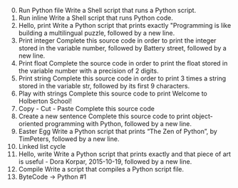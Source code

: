 0. Run Python file
Write a Shell script that runs a Python script.
1. Run inline
Write a Shell script that runs Python code.
2. Hello, print
Write a Python script that prints exactly "Programming is like building a multilingual puzzle, followed by a new line.
3. Print integer
Complete this source code in order to print the integer stored in the variable number, followed by Battery street, followed by a new line.
4. Print float
Complete the source code in order to print the float stored in the variable number with a precision of 2 digits.
5. Print string
Complete this source code in order to print 3 times a string stored in the variable str, followed by its first 9 characters.
6. Play with strings
Complete this source code to print Welcome to Holberton School!
7. Copy - Cut - Paste
Complete this source code
8. Create a new sentence
Complete this source code to print object-oriented programming with Python, followed by a new line.
9. Easter Egg
Write a Python script that prints “The Zen of Python”, by TimPeters, followed by a new line.
10. Linked list cycle
11. Hello, write
Write a Python script that prints exactly and that piece of art is useful - Dora Korpar, 2015-10-19, followed by a new line.
12. Compile
Write a script that compiles a Python script file.
13. ByteCode -> Python #1

